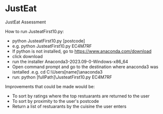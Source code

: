 # JustEat
JustEat Assessment 

How to run JusteatFirst10.py:
  - python JusteatFirst10.py [postcode]
  - e.g. python JusteatFirst10.py EC4M7RF
  - If python is not installed, go to https://www.anaconda.com/download
  - click download
  - run the installer Anaconda3-2023.09-0-Windows-x86_64
  - Open command prompt and go to the destination where anaconda3 was isntalled .e.g. cd C:\Users\[name]\anaconda3
  - run: python [fullPath]\JusteatFirst10.py EC4M7RF



Improvements that could be made would be:
  - To sort by ratings where the top restuarants are returned to the user
  - To sort by proximity to the user's postcode
  - Return a list of restuarants by the cuisine the user enters
